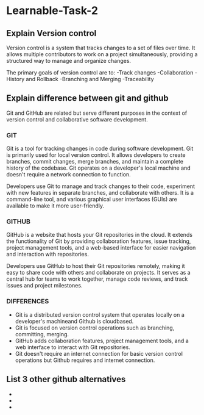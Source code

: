 # Learnable-Task-2

## Explain Version control

Version control is a system that tracks changes to a set of files over time.
It allows multiple contributors to work on a project simultaneously,
providing a structured way to manage and organize changes.

The primary goals of version control are to:
-Track changes
-Collaboration
-History and Rollback
-Branching and Merging
-Traceability

## Explain difference between git and github

Git and GitHub are related but serve different purposes
in the context of version control and collaborative software development.

### GIT

Git is a tool for tracking changes in code during software development.
Git is primarily used for local version control. It allows developers to create branches,
commit changes, merge branches, and maintain a complete history of the codebase.
Git operates on a developer's local machine and doesn't require a network connection to function.

Developers use Git to manage and track changes to their code, experiment with new features in separate branches, and collaborate with others. It is a command-line tool, and various graphical user interfaces (GUIs) are available to make it more user-friendly.

### GITHUB

GitHub is a website that hosts your Git repositories in the cloud. It extends the functionality of Git by providing collaboration features, issue tracking, project management tools, and a web-based interface for easier navigation and interaction with repositories.

Developers use GitHub to host their Git repositories remotely, making it easy to share code with others and collaborate on projects. It serves as a central hub for teams to work together, manage code reviews, and track issues and project milestones.

### DIFFERENCES

- Git is a distributed version control system that operates locally on a developer's machineand Github is cloudbased.
- Git is focused on version control operations such as branching, committing, merging.
- GitHub adds collaboration features, project management tools, and a web interface to interact with Git repositories.
- Git doesn't require an internet connection for basic version control operations but Github requires and internet connection.

## List 3 other github alternatives

-
-
-
